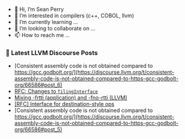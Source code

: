 - 👋 Hi, I’m Sean Perry
- 👀 I’m interested in compilers (c++, COBOL, llvm)
- 🌱 I’m currently learning ...
- 💞️ I’m looking to collaborate on ...
- 📫 How to reach me ...

<!---
s66perry/s66perry is a ✨ special ✨ repository because its `README.md` (this file) appears on your GitHub profile.
You can click the Preview link to take a look at your changes.
--->
### 📕 Latest LLVM Discourse Posts

<!-- DISCOURSE-LLVM:START -->
- [Consistent assembly code is not obtained compared to https://gcc.godbolt.org/](https://discourse.llvm.org/t/consistent-assembly-code-is-not-obtained-compared-to-https-gcc-godbolt-org/66586#post_6)
- [RFC: Changes to `TilingInterface`](https://discourse.llvm.org/t/rfc-changes-to-tilinginterface/66649#post_1)
- [Mixing -frtti &lpar;application&rpar; and -fno-rtti &lpar;LLVM&rpar;](https://discourse.llvm.org/t/mixing-frtti-application-and-fno-rtti-llvm/66621#post_3)
- [[RFC] Interface for destination-style ops](https://discourse.llvm.org/t/rfc-interface-for-destination-style-ops/64056?page=3#post_54)
- [Consistent assembly code is not obtained compared to https://gcc.godbolt.org/](https://discourse.llvm.org/t/consistent-assembly-code-is-not-obtained-compared-to-https-gcc-godbolt-org/66586#post_5)
<!-- DISCOURSE-LLVM:END -->
